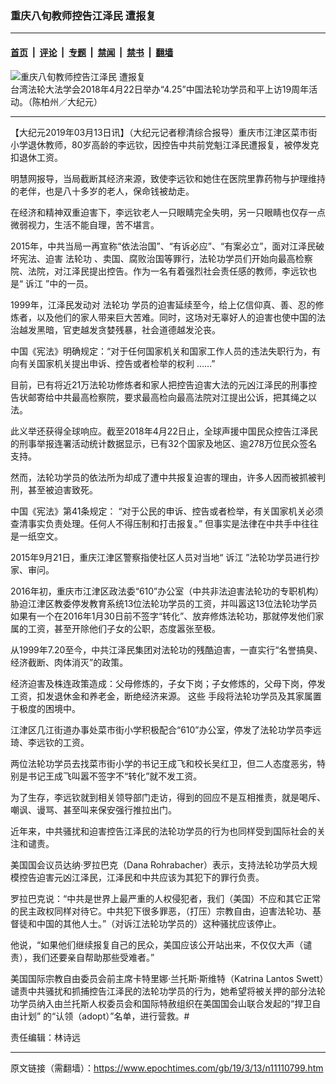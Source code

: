 ### 重庆八旬教师控告江泽民 遭报复

---

#### [首页](../../../..?n11110799) &nbsp;|&nbsp; [评论](../../../../../epoch-comment?n11110799) &nbsp;|&nbsp; [专题](../../../../../epoch-special?n11110799) &nbsp;|&nbsp; [禁闻](../../../../../epoch-news?n11110799) &nbsp;|&nbsp; [禁书](../../../../../books?n11110799) &nbsp;|&nbsp; [翻墙](https://github.com/gfw-breaker/nogfw/blob/master/README.md?n11110799)


<div><img alt="重庆八旬教师控告江泽民 遭报复" class="attachment-djy_600_400 size-djy_600_400 wp-post-image" src="https://i.epochtimes.com/assets/uploads/2019/03/1804220948282384-600x400-1.jpg"/>
<div class="caption">
 台湾法轮大法学会2018年4月22日举办“4.25”中国法轮功学员和平上访19周年活动。（陈柏州／大纪元）
</div></div><hr/><div class="post_content" id="artbody" itemprop="articleBody">
 <!-- article content begin -->
 <p>
  【大纪元2019年03月13日讯】（大纪元记者穆清综合报导）重庆市江津区菜市街小学退休教师，80岁高龄的李远钦，因控告中共前党魁江泽民遭报复，被停发克扣退休工资。
 </p>
 <p class="p2">
  <span class="s1">
   明慧网报导，当局截断其经济来源，致使李远钦和她住在医院里靠药物与护理维持的老伴，也是八十多岁的老人，保命钱被劫走。
  </span>
 </p>
 <p class="p4">
  <span class="s1">
   在经济和精神双重迫害下，李远钦老人一只眼睛完全失明，另一只眼睛也仅存一点微弱视力，生活不能自理，苦不堪言。
  </span>
 </p>
 <p class="p4">
  <span class="s1">
   2015年，中共当局一再宣称“依法治国”、“有诉必应”、“有案必立”，面对江泽民破坏宪法、迫害
   <ok href="https://www.epochtimes.com/gb/tag/%E6%B3%95%E8%BD%AE%E5%8A%9F.html">
    法轮功
   </ok>
   、卖国、腐败治国等罪行，法轮功学员们开始向最高检察院、法院，对江泽民提出控告。作为一名有着强烈社会责任感的教师，李远钦也是“
   <ok href="https://www.epochtimes.com/gb/tag/%E8%AF%89%E6%B1%9F.html">
    诉江
   </ok>
   ”中的一员。
  </span>
 </p>
 <p class="p5">
  <span class="s1">
   1999年，江泽民发动对
   <ok href="https://www.epochtimes.com/gb/tag/%E6%B3%95%E8%BD%AE%E5%8A%9F.html">
    法轮功
   </ok>
   学员的迫害延续至今，给上亿信仰真、善、忍的修炼者，以及他们的家人带来巨大苦难。同时，这场对无辜好人的迫害也使中国的法治越发黑暗，官吏越发贪婪残暴，社会道德越发沦丧。
  </span>
 </p>
 <p class="p5">
  中国《宪法》明确规定：“对于任何国家机关和国家工作人员的违法失职行为，有向有关国家机关提出申诉、控告或者检举的权利 ……”
 </p>
 <p class="p5">
  <span class="s1">
   目前，已有将近21万法轮功修炼者和家人把控告迫害大法的元凶江泽民的刑事控告状邮寄给中共最高检察院，要求最高检向最高法院对江提出公诉，把其绳之以法。
  </span>
 </p>
 <p class="p5">
  <span class="s1">
   此义举还获得全球响应。截至2018年4月22日止，全球声援中国民众控告江泽民的刑事举报连署活动统计数据显示，已有32个国家及地区、逾278万位民众签名支持。
  </span>
 </p>
 <p class="p8">
  <span class="s1">
   然而，法轮功学员的依法所为却成了遭中共报复迫害的理由，许多人因而被抓被判刑，甚至被迫害致死。
  </span>
 </p>
 <p class="p8">
  <span class="s1">
   中国《宪法》第41条规定：
  </span>
  <span class="s1">
   “对于公民的申诉、控告或者检举，有关国家机关必须查清事实负责处理。任何人不得压制和打击报复。” 但事实是法律在中共手中往往是一纸空文。
  </span>
 </p>
 <p class="p4">
  <span class="s1">
   2015年9月21日，重庆江津区警察指使社区人员对当地“
   <ok href="https://www.epochtimes.com/gb/tag/%E8%AF%89%E6%B1%9F.html">
    诉江
   </ok>
   ”法轮功学员进行抄家、审问。
  </span>
 </p>
 <p class="p4">
  <span class="s1">
   2016年初，重庆市江津区政法委“610”办公室（中共非法迫害法轮功的专职机构）胁迫江津区教委停发教育系统13位法轮功学员的工资，并叫嚣这13位法轮功学员如果有一个在2016年1月30日前不签字“转化”、放弃修炼法轮功，那就停发他们家属的工资，甚至开除他们子女的公职，态度嚣张至极。
  </span>
 </p>
 <p class="p11">
  <span class="s1">
   从1999年7.20至今，中共江泽民集团对法轮功的残酷迫害，一直实行“名誉搞臭、经济截断、肉体消灭”的政策。
  </span>
 </p>
 <p class="p12">
  <span class="s1">
   经济迫害及株连政策造成：父母修炼的，子女下岗；子女修炼的，父母下岗，停发工资，扣发退休金和养老金，断绝经济来源。
  </span>
  <span class="s4">
   这些
  </span>
  <span class="s1">
   手段将法轮功学员及其家属置于极度的困境中。
  </span>
 </p>
 <p class="p4">
  <span class="s1">
   江津区几江街道办事处菜市街小学积极配合“610”办公室，停发了法轮功学员李远琦、李远钦的工资。
  </span>
 </p>
 <p class="p4">
  <span class="s1">
   两位法轮功学员去找菜市街小学的书记王成飞和校长吴红卫，但二人态度恶劣，特别是书记王成飞叫嚣不签字不“转化”就不发工资。
  </span>
 </p>
 <p class="p4">
  <span class="s1">
   为了生存，李远钦就到相关领导部门走访，得到的回应不是互相推责，就是喝斥、嘲讽、谩骂、甚至叫来保安强行推拉出门。
  </span>
 </p>
 <p class="p4">
  近年来，中共骚扰和迫害控告江泽民的法轮功学员的行为也同样受到国际社会的关注和谴责。
 </p>
 <p class="p4">
  美国国会议员达纳·罗拉巴克（Dana Rohrabacher）表示，支持法轮功学员大规模控告迫害元凶江泽民，江泽民和中共应该为其犯下的罪行负责。
 </p>
 <p>
  罗拉巴克说：“中共是世界上最严重的人权侵犯者，我们（美国）不应和其它正常的民主政权同样对待它。中共犯下很多罪恶，（打压）宗教自由，迫害法轮功、基督徒和中国的其他人士。”（对诉江法轮功学员的）这种骚扰应该停止。
 </p>
 <p>
  他说，“如果他们继续报复自己的民众，美国应该公开站出来，不仅仅大声（谴责），我们还要亲自帮助那些受难者。”
 </p>
 <p>
  美国国际宗教自由委员会前主席卡特里娜·兰托斯·斯维特（Katrina Lantos Swett）谴责中共骚扰和抓捕控告江泽民的法轮功学员的行为，她希望将被关押的部分法轮功学员纳入由兰托斯人权委员会和国际特赦组织在美国国会山联合发起的“捍卫自由计划” 的“认领（adopt）”名单，进行营救。#
 </p>
 <p>
  责任编辑：林诗远
 </p>
 <!-- article content end -->
 <div id="below_article_ad">
 </div>
</div>


---

原文链接（需翻墙）：https://www.epochtimes.com/gb/19/3/13/n11110799.htm